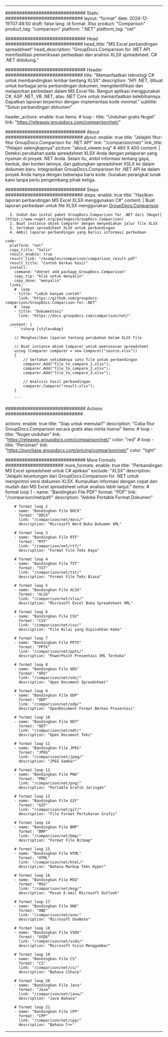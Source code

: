 
---
############################# Static ############################
layout: "format"
date:  2024-12-19T07:49:50
draft: false
lang: id
format: Xlsx
product: "Comparison"
product_tag: "comparison"
platform: ".NET"
platform_tag: "net"

############################# Head ############################
head_title: "MS Excel perbandingan spreadsheet"
head_description: "GroupDocs.Comparison for .NET API memfasilitasi pemeriksaan perbedaan dan analisis XLSX spreadsheet. C# .NET didukung."

############################# Header ############################
title: "Memanfaatkan teknologi C# untuk membandingkan lembar bentang XLSX" 
description: "API .NET, dibuat untuk berbagai jenis perbandingan dokumen, mengidentifikasi dan melaporkan perbedaan dalam MS Excel file. Bangun aplikasi menggunakan C#, ASP .NET, VB .NET, atau .NET Core untuk memanfaatkan kelebihannya. Dapatkan laporan terperinci dengan implementasi kode minimal."
subtitle: "Solusi perbandingan dokumen" 

header_actions:
  enable: true
  items:
    #  loop
    - title: "Unduhan gratis Nuget"
      link: "https://releases.groupdocs.com/comparison/net/"
      
############################# About ############################
about:
    enable: true
    title: "Jelajahi fitur-fitur GroupDocs.Comparison for .NET API"
    link: "/comparison/net/"
    link_title: "Pelajari selengkapnya"
    picture: "about_viewer.svg" # 480 X 400
    content: |
       Deteksi perubahan pada spreadsheet XLSX Anda dengan pelaporan yang nyaman di proyek .NET Anda. Selain itu, ambil informasi tentang gaya, bentuk, dan konten lainnya, dan gabungkan spreadsheet XSLX ke dalam dokumen baru. Integrasikan GroupDocs.Comparison for .NET API ke dalam proyek Anda hanya dengan beberapa baris kode. Gunakan perangkat lunak kami tanpa perlu pengembang pihak ketiga.

############################# Steps ############################
steps:
    enable: true
    title: "Hasilkan laporan perbandingan MS Excel XLSX menggunakan C#"
    content: |
      Buat laporan perbedaan untuk file XLSX menggunakan [GroupDocs.Comparison](https://products.groupdocs.com/comparison/net/)
      
      1. Unduh dan instal paket GroupDocs.Comparison for .NET dari [Nuget](https://www.nuget.org/packages/GroupDocs.Comparison)
      2. Buat instance objek Comparer dengan menyediakan jalur file XLSX
      3. Sertakan spreadsheet XLSX untuk perbandingan
      4. Ambil laporan perbandingan yang berisi informasi perbedaan
   
    code:
      platform: "net"
      copy_title: "Salin"
      result_enable: true
      result_link: "/examples/comparison/comparison_result.pdf"
      result_title: "Contoh berkas hasil"
      install:
        command: "dotnet add package GroupDocs.Comparison"
        copy_tip: "klik untuk menyalin"
        copy_done: "menyalin"
      links:
        #  loop
        - title: "Lebih banyak contoh"
          link: "https://github.com/groupdocs-comparison/GroupDocs.Comparison-for-.NET"
        #  loop
        - title: "Dokumentasi"
          link: "https://docs.groupdocs.com/comparison/net/"
          
      content: |
        ```csharp {style=abap}

        // Menghasilkan laporan tentang perubahan dalam XLSX file

        // Buat instance objek Comparer untuk pemrosesan spreadsheet
        using (Comparer comparer = new Comparer("source.xlsx"))
        {
            // Sertakan setidaknya satu file untuk perbandingan
        	comparer.Add("file_to_compare_1.xlsx");
            comparer.Add("file_to_compare_2.xlsx");
            comparer.Add("file_to_compare_3.xlsx");

            // Analisis hasil perbandingan
            comparer.Compare("result.xlsx"); 
        }
        
        ```            

############################# Actions ############################

actions:
  enable: true
  title: "Siap untuk memulai?"
  description: "Coba fitur GroupDocs.Comparison secara gratis atau minta lisensi"
  items:
    #  loop
    - title: "Nuget unduhan"
      link: "https://releases.groupdocs.com/comparison/net/"
      color: "red"
        #  loop
    - title: "Perizinan"
      link: "https://purchase.groupdocs.com/pricing/comparison/net/"
      color: "light"


############################# More Formats #####################
more_formats:
    enable: true
    title: "Perbandingan MS Excel spreadsheet untuk C# aplikasi"
    exclude: "XLSX"
    description: "Jelajahi keuntungan dari GroupDocs.Comparison for .NET untuk mengontrol versi dokumen XLSX. Kumpulkan informasi dengan cepat dan mudah dari MS Excel spreadsheet untuk analisis lebih lanjut."
    items: 
        # format loop 1
        - name: "Bandingkan File PDF"
          format: "PDF"
          link: "/comparison/net/pdf/"
          description: "Adobe Portable Format Dokumen"

        # format loop 2
        - name: "Bandingkan File DOCX"
          format: "DOCX"
          link: "/comparison/net/docx/"
          description: "Microsoft Word Buka Dokumen XML"

        # format loop 3
        - name: "Bandingkan File RTF"
          format: "RTF"
          link: "/comparison/net/rtf/"
          description: "Format File Teks Kaya"

        # format loop 4
        - name: "Bandingkan File TXT"
          format: "TXT"
          link: "/comparison/net/txt/"
          description: "Format File Teks Biasa"

        # format loop 5
        - name: "Bandingkan File XLSX"
          format: "XLSX"
          link: "/comparison/net/xlsx/"
          description: "Microsoft Excel Buka Spreadsheet XML"

        # format loop 6
        - name: "Bandingkan File CSV"
          format: "CSV"
          link: "/comparison/net/csv/"
          description: "File Nilai yang Dipisahkan Koma"

        # format loop 7
        - name: "Bandingkan File PPTX"
          format: "PPTX"
          link: "/comparison/net/pptx/"
          description: "PowerPoint Presentasi XML Terbuka"

        # format loop 8
        - name: "Bandingkan File ODS"
          format: "ODS"
          link: "/comparison/net/ods/"
          description: "Open Document Spreadsheet"

        # format loop 9
        - name: "Bandingkan File ODP"
          format: "ODP"
          link: "/comparison/net/odp/"
          description: "OpenDocument Format Berkas Presentasi"

        # format loop 10
        - name: "Bandingkan File ODT"
          format: "ODT"
          link: "/comparison/net/odt/"
          description: "Open Document Teks"

        # format loop 11
        - name: "Bandingkan File JPEG"
          format: "JPEG"
          link: "/comparison/net/jpeg/"
          description: "JPEG Gambar"

        # format loop 12
        - name: "Bandingkan File PNG"
          format: "PNG"
          link: "/comparison/net/png/"
          description: "Portable Grafik Jaringan"

        # format loop 13
        - name: "Bandingkan File GIF"
          format: "GIF"
          link: "/comparison/net/gif/"
          description: "File Format Pertukaran Grafis"

        # format loop 14
        - name: "Bandingkan File BMP"
          format: "BMP"
          link: "/comparison/net/bmp/"
          description: "Format File Bitmap"

        # format loop 15
        - name: "Bandingkan File HTML"
          format: "HTML"
          link: "/comparison/net/html/"
          description: "Bahasa Markup Teks Hyper"

        # format loop 16
        - name: "Bandingkan File MSG"
          format: "MSG"
          link: "/comparison/net/msg/"
          description: "Pesan E-mail Microsoft Outlook"

        # format loop 17
        - name: "Bandingkan File ONE"
          format: "ONE"
          link: "/comparison/net/one/"
          description: "Microsoft OneNote"

        # format loop 18
        - name: "Bandingkan File VSDX"
          format: "VSDX"
          link: "/comparison/net/vsdx/"
          description: "Microsoft Visio Menggambar"

        # format loop 19
        - name: "Bandingkan File CS"
          format: "CS"
          link: "/comparison/net/cs/"
          description: "Bahasa CSharp"

        # format loop 20
        - name: "Bandingkan File Java"
          format: "Java"
          link: "/comparison/net/java/"
          description: "Java Bahasa"
          
        # format loop 21
        - name: "Bandingkan File CPP"
          format: "CPP"
          link: "/comparison/net/cpp/"
          description: "Bahasa C++"
---